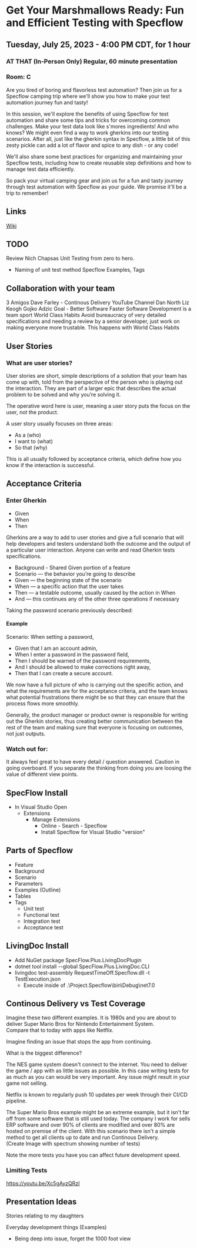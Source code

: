 # Get Your Marshmallows Ready: Fun and Efficient Testing with Specflow

## Tuesday, July 25, 2023 - 4:00 PM CDT, for 1 hour

### AT THAT (In-Person Only) Regular, 60 minute presentation

### Room: C

Are you tired of boring and flavorless test automation? Then join us for a Specflow camping trip where we'll show you how to make your test automation journey fun and tasty!

In this session, we'll explore the benefits of using Specflow for test automation and share some tips and tricks for overcoming common challenges. Make your test data look like s'mores ingredients! And who knows? We might even find a way to work gherkins into our testing scenarios. After all, just like the gherkin syntax in Specflow, a little bit of this zesty pickle can add a lot of flavor and spice to any dish - or any code!

We'll also share some best practices for organizing and maintaining your Specflow tests, including how to create reusable step definitions and how to manage test data efficiently.

So pack your virtual camping gear and join us for a fun and tasty journey through test automation with Specflow as your guide. We promise it'll be a trip to remember!

## Links 

[Wiki](https://en.wikipedia.org/wiki/Behavior-driven_development)

## TODO 
  
  Review Nich Chapsas Unit Testing from zero to hero.
  - Naming of unit test method 
  Specflow Examples, Tags

## Collaboration with your team

3 Amigos
Dave Farley - Continous Delivery YouTube Channel
  Dan North
  Liz Keogh
  Gojko Adzic
Goal - Better Software Faster
Software Development is a team sport
World Class Habits
  Avoid bureaucracy of very detailed specifications and needing a review by a senior developer, just work on making everyone more trustable.  This happens with World Class Habits

## User Stories

### What are user stories?

User stories are short, simple descriptions of a solution that your team has come up with, told from the perspective of the person who is playing out the interaction. They are part of a larger epic that describes the actual problem to be solved and why you’re solving it.

The operative word here is user, meaning a user story puts the focus on the user, not the product.

A user story usually focuses on three areas:

- As a (who)
- I want to (what)
- So that (why)

This is all usually followed by acceptance criteria, which define how you know if the interaction is successful.

## Acceptance Criteria

### Enter Gherkin

- Given
- When
- Then

Gherkins are a way to add to user stories and give a full scenario that will help developers and testers understand both the outcome and the output of a particular user interaction.
Anyone can write and read Gherkin tests specifications.

- Background - Shared Given portion of a feature
- Scenario — the behavior you’re going to describe
- Given — the beginning state of the scenario
- When — a specific action that the user takes
- Then — a testable outcome, usually caused by the action in When
- And — this continues any of the other three operations if necessary

Taking the password scenario previously described:

#### Example
Scenario: When setting a password,
- Given that I am an account admin,
- When I enter a password in the password field,
- Then I should be warned of the password requirements,
- And I should be allowed to make corrections right away,
- Then that I can create a secure account.

We now have a full picture of who is carrying out the specific action, and what the requirements are for the acceptance criteria, and the team knows what potential frustrations there might be so that they can ensure that the process flows more smoothly.

Generally, the product manager or product owner is responsible for writing out the Gherkin stories, thus creating better communication between the rest of the team and making sure that everyone is focusing on outcomes, not just outputs.

### Watch out for:

It always feel great to have every detail / question answered.  Caution in going overboard.  If you separate the thinking from doing you are loosing the value of different view points.  

## SpecFlow Install

- In Visual Studio Open
  - Extensions
    - Manage Extensions
      - Online - Search - Specflow
      - Install Specflow for Visual Studio "version"

## Parts of Specflow

  - Feature
  - Background
  - Scenario
  - Parameters
  - Examples (Outline)
  - Tables
  - Tags
    - Unit test
    - Functional test
    - Integration test
    - Acceptance test

## LivingDoc Install

- Add NuGet package SpecFlow.Plus.LivingDocPlugin
- dotnet tool install --global SpecFlow.Plus.LivingDoc.CLI
- livingdoc test-assembly RequestTimeOff.Specflow.dll -t TestExecution.json
  - Execute inside of .\Project.Specflow\bin\Debug\net7.0

## Continous Delivery vs Test Coverage

Imagine these two different examples.
It is 1980s and you are about to deliver Super Mario Bros for Nintendo Entertainment System.  
Compare that to today with apps like Netflix.  

Imagine finding an issue that stops the app from continuing.

What is the biggest difference?  

The NES game system doesn't connect to the internet.  You need to deliver the game / app with as little issues as possible.  In this case writing tests for as much as you can would be very important.  Any issue might result in your game not selling.

Netflix is known to regularly push 10 updates per week through their CI/CD pipeline.

The Super Mario Bros example might be an extreme example, but it isn't far off from some software that is still used today.  The company I work for sells ERP software and over 90% of clients are modified and over 80% are hosted on premise of the client.  With this scenario there isn't a simple method to get all clients up to date and run Continous Delivery.  
(Create Image with spectrum showing number of tests)

Note the more tests you have you can affect future development speed.

### Limiting Tests

https://youtu.be/Xc5gAyzQRzI


## Presentation Ideas
Stories relating to my daughters

Everyday development things (Examples)
  - Being deep into issue, forget the 1000 foot view